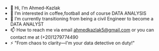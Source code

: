 - 👋 Hi, I’m Ahmed-Kazlak
- 👀 I’m interested in coffee,football and of course DATA ANALYSIS
- 🌱 I’m currently transitioning from being a civil Engineer to become a DATA ANALYST
- 📫 How to reach me via email ahmedkazlak5@gmail.com or you can contact me at (+20)1279774490
- ⚡ "From chaos to clarity—I'm your data detective on duty!"

<!---
Ahmed-Kazlak/Ahmed-Kazlak is a ✨ special ✨ repository because its `README.md` (this file) appears on your GitHub profile.
You can click the Preview link to take a look at your changes.
--->
